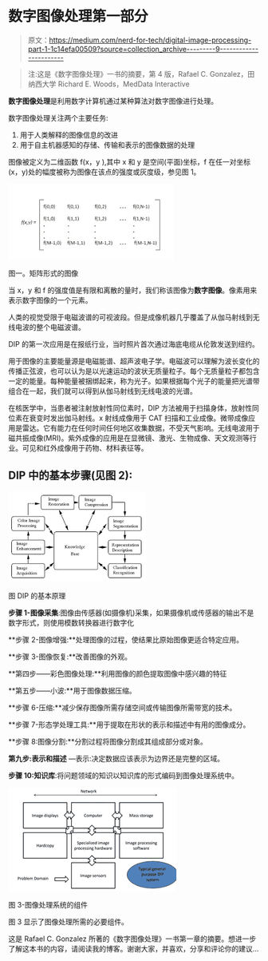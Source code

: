 # 数字图像处理第一部分

> 原文：<https://medium.com/nerd-for-tech/digital-image-processing-part-1-1c14efa00509?source=collection_archive---------9----------------------->

> 注:这是《数字图像处理》一书的摘要，第 4 版，Rafael C. Gonzalez，田纳西大学 Richard E. Woods，MedData Interactive

**数字图像处理**是利用数字计算机通过某种算法对数字图像进行处理。

数字图像处理关注两个主要任务:

1.  用于人类解释的图像信息的改进
2.  用于自主机器感知的存储、传输和表示的图像数据的处理

图像被定义为二维函数 f(x，y ),其中 x 和 y 是空间(平面)坐标，f 在任一对坐标(x，y)处的幅度被称为图像在该点的强度或灰度级，参见图 1。

![](img/e0471623ecddf1f02e6fc1d6aa27163c.png)

图一。矩阵形式的图像

当 x，y 和 f 的强度值是有限和离散的量时，我们称该图像为**数字图像**。像素用来表示数字图像的一个元素。

人类的视觉受限于电磁波谱的可视波段。但是成像机器几乎覆盖了从伽马射线到无线电波的整个电磁波谱。

DIP 的第一次应用是在报纸行业，当时照片首次通过海底电缆从伦敦发送到纽约。

用于图像的主要能量源是电磁能谱、超声波电子学。电磁波可以理解为波长变化的传播正弦波，也可以认为是以光速运动的波状无质量粒子。每个无质量粒子都包含一定的能量。每种能量被捆绑起来，称为光子。如果根据每个光子的能量把光谱带组合在一起，我们就可以得到从伽马射线到无线电波的光谱。

在核医学中，当患者被注射放射性同位素时，DIP 方法被用于扫描身体，放射性同位素在衰变时发出伽马射线。x 射线成像用于 CAT 扫描和工业成像。微带成像应用是雷达。它有能力在任何时间任何地区收集数据，不受天气影响。无线电波用于磁共振成像(MRI)。紫外成像的应用是在显微镜、激光、生物成像、天文观测等行业。可见和红外成像用于药物、材料表征等。

## **DIP 中的基本步骤(见图 2):**

![](img/6ff00cedcf22d13ab7345040bd27d060.png)

图 DIP 的基本原理

**步骤 1-图像采集**:图像由传感器(如摄像机)采集，如果摄像机或传感器的输出不是数字形式，则使用模数转换器进行数字化

**步骤 2-图像增强:**处理图像的过程，使结果比原始图像更适合特定应用。

**步骤 3-图像恢复:**改善图像的外观。

**第四步——彩色图像处理:**利用图像的颜色提取图像中感兴趣的特征

**第五步——小波:**用于图像数据压缩。

**步骤 6-压缩:**减少保存图像所需存储空间或传输图像所需带宽的技术。

**步骤 7-形态学处理工具:**用于提取在形状的表示和描述中有用的图像成分。

**步骤 8:图像分割:**分割过程将图像分割成其组成部分或对象。

**第九步:表示和描述** —表示:决定数据应该表示为边界还是完整的区域。

**步骤 10:知识库**:将问题领域的知识以知识库的形式编码到图像处理系统中。

![](img/9b0858ca64d7e066a5c5a87842963088.png)

图 3-图像处理系统的组件

图 3 显示了图像处理所需的必要组件。

这是 Rafael C. Gonzalez 所著的《数字图像处理》一书第一章的摘要。想进一步了解这本书的内容，请阅读我的博客。谢谢大家，并喜欢，分享和评论你的建议…